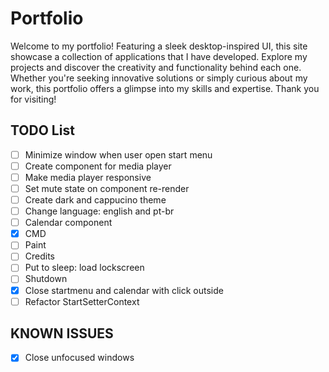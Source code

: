 # Portfolio

Welcome to my portfolio! Featuring a sleek desktop-inspired UI, this site showcase a collection of applications that I have developed. Explore my projects and discover the creativity and functionality behind each one. Whether you're seeking innovative solutions or simply curious about my work, this portfolio offers a glimpse into my skills and expertise. Thank you for visiting!

## TODO List

- [ ] Minimize window when user open start menu
- [ ] Create component for media player
- [ ] Make media player responsive
- [ ] Set mute state on component re-render
- [ ] Create dark and cappucino theme
- [ ] Change language: english and pt-br
- [ ] Calendar component
- [x] CMD
- [ ] Paint
- [ ] Credits
- [ ] Put to sleep: load lockscreen
- [ ] Shutdown
- [x] Close startmenu and calendar with click outside
- [ ] Refactor StartSetterContext

## KNOWN ISSUES

- [x] Close unfocused windows
